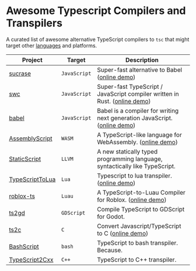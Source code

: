 # Awesome Typescript Compilers and Transpilers
A curated list of awesome alternative TypeScript compilers to `tsc` that might target other [languages](https://www.youtube.com/watch?v=kY-pUxKQMUE) and platforms. 


| Project | Target | Description |
|-        |-       |            -|
| [sucrase](https://github.com/alangpierce/sucrase) | `JavaScript` | Super-fast alternative to Babel ([online demo](https://sucrase.io/)) |
| [swc](https://github.com/swc-project/swc) | `JavaScript` | Super-fast TypeScript / JavaScript compiler written in Rust. ([online demo](https://swc.rs/playground)) |
| [babel](https://github.com/babel/babel) | `JavaScript` | Babel is a compiler for writing next generation JavaScript. ([online demo](https://babeljs.io/repl)) |
| [AssemblyScript](https://github.com/AssemblyScript/assemblyscript)    | `WASM` | A TypeScript-like language for WebAssembly. ([online demo](https://assemblyscript.org/)) |
| [StaticScript](https://github.com/StaticScript/StaticScript)          | `LLVM` | A new statically typed programming language, syntactically like TypeScript.
| [TypeScriptToLua](https://github.com/TypeScriptToLua/TypeScriptToLua) | `Lua` | Typescript to lua transpiler. ([online demo](https://typescripttolua.github.io/play/)) |
| [roblox-ts](https://github.com/roblox-ts/roblox-ts)                   | `Luau` | A TypeScript-to-Luau Compiler for Roblox. ([online demo](https://roblox-ts.com/playground)) |
| [ts2gd](https://github.com/johnfn/ts2gd)                              | `GDScript` | Compile TypeScript to GDScript for Godot.
| [ts2c](https://github.com/andrei-markeev/ts2c)                        | `C` | Convert Javascript/TypeScript to C ([online demo](https://andrei-markeev.github.io/ts2c/)) |
| [BashScript](https://github.com/niieani/bashscript)                   | `bash` | TypeScript to bash transpiler. Because.
| [TypeScript2Cxx](https://github.com/ASDAlexander77/TypeScript2Cxx)    | `C++` | TypeScript to C++ transpiler.
